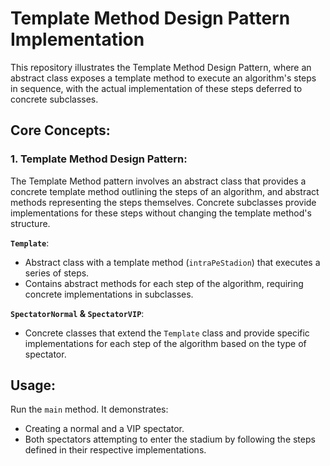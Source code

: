 # Template Method Design Pattern Implementation

This repository illustrates the Template Method Design Pattern, where an abstract class exposes a template method to execute an algorithm's steps in sequence, with the actual implementation of these steps deferred to concrete subclasses.

## Core Concepts:

### 1. **Template Method Design Pattern**:
The Template Method pattern involves an abstract class that provides a concrete template method outlining the steps of an algorithm, and abstract methods representing the steps themselves. Concrete subclasses provide implementations for these steps without changing the template method's structure.

**`Template`**:
- Abstract class with a template method (`intraPeStadion`) that executes a series of steps.
- Contains abstract methods for each step of the algorithm, requiring concrete implementations in subclasses.

**`SpectatorNormal` & `SpectatorVIP`**:
- Concrete classes that extend the `Template` class and provide specific implementations for each step of the algorithm based on the type of spectator.

## Usage:

Run the `main` method. It demonstrates:
- Creating a normal and a VIP spectator.
- Both spectators attempting to enter the stadium by following the steps defined in their respective implementations.
